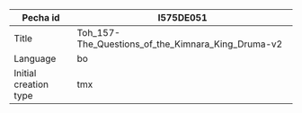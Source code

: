 |Pecha id | I575DE051
| --- | --- 
|Title | Toh_157-The_Questions_of_the_Kimnara_King_Druma-v2 
|Language | bo
|Initial creation type | tmx